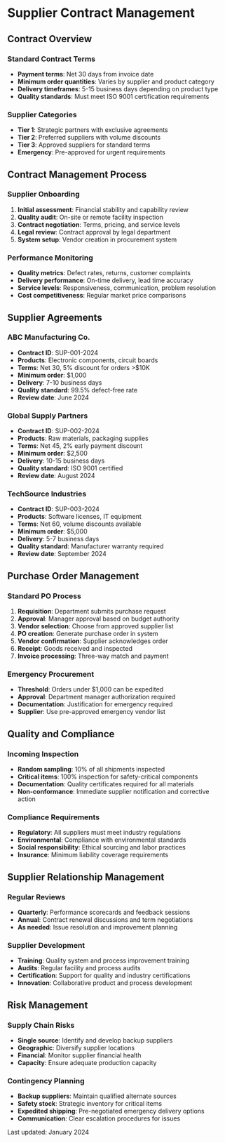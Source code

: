 # Supplier Contract Management

## Contract Overview

### Standard Contract Terms
- **Payment terms**: Net 30 days from invoice date
- **Minimum order quantities**: Varies by supplier and product category
- **Delivery timeframes**: 5-15 business days depending on product type
- **Quality standards**: Must meet ISO 9001 certification requirements

### Supplier Categories
- **Tier 1**: Strategic partners with exclusive agreements
- **Tier 2**: Preferred suppliers with volume discounts
- **Tier 3**: Approved suppliers for standard terms
- **Emergency**: Pre-approved for urgent requirements

## Contract Management Process

### Supplier Onboarding
1. **Initial assessment**: Financial stability and capability review
2. **Quality audit**: On-site or remote facility inspection
3. **Contract negotiation**: Terms, pricing, and service levels
4. **Legal review**: Contract approval by legal department
5. **System setup**: Vendor creation in procurement system

### Performance Monitoring
- **Quality metrics**: Defect rates, returns, customer complaints
- **Delivery performance**: On-time delivery, lead time accuracy
- **Service levels**: Responsiveness, communication, problem resolution
- **Cost competitiveness**: Regular market price comparisons

## Supplier Agreements

### ABC Manufacturing Co.
- **Contract ID**: SUP-001-2024
- **Products**: Electronic components, circuit boards
- **Terms**: Net 30, 5% discount for orders >$10K
- **Minimum order**: $1,000
- **Delivery**: 7-10 business days
- **Quality standard**: 99.5% defect-free rate
- **Review date**: June 2024

### Global Supply Partners
- **Contract ID**: SUP-002-2024  
- **Products**: Raw materials, packaging supplies
- **Terms**: Net 45, 2% early payment discount
- **Minimum order**: $2,500
- **Delivery**: 10-15 business days
- **Quality standard**: ISO 9001 certified
- **Review date**: August 2024

### TechSource Industries
- **Contract ID**: SUP-003-2024
- **Products**: Software licenses, IT equipment
- **Terms**: Net 60, volume discounts available
- **Minimum order**: $5,000
- **Delivery**: 5-7 business days
- **Quality standard**: Manufacturer warranty required
- **Review date**: September 2024

## Purchase Order Management

### Standard PO Process
1. **Requisition**: Department submits purchase request
2. **Approval**: Manager approval based on budget authority
3. **Vendor selection**: Choose from approved supplier list
4. **PO creation**: Generate purchase order in system
5. **Vendor confirmation**: Supplier acknowledges order
6. **Receipt**: Goods received and inspected
7. **Invoice processing**: Three-way match and payment

### Emergency Procurement
- **Threshold**: Orders under $1,000 can be expedited
- **Approval**: Department manager authorization required
- **Documentation**: Justification for emergency required
- **Supplier**: Use pre-approved emergency vendor list

## Quality and Compliance

### Incoming Inspection
- **Random sampling**: 10% of all shipments inspected
- **Critical items**: 100% inspection for safety-critical components
- **Documentation**: Quality certificates required for all materials
- **Non-conformance**: Immediate supplier notification and corrective action

### Compliance Requirements
- **Regulatory**: All suppliers must meet industry regulations
- **Environmental**: Compliance with environmental standards
- **Social responsibility**: Ethical sourcing and labor practices
- **Insurance**: Minimum liability coverage requirements

## Supplier Relationship Management

### Regular Reviews
- **Quarterly**: Performance scorecards and feedback sessions
- **Annual**: Contract renewal discussions and term negotiations
- **As needed**: Issue resolution and improvement planning

### Supplier Development
- **Training**: Quality system and process improvement training
- **Audits**: Regular facility and process audits
- **Certification**: Support for quality and industry certifications
- **Innovation**: Collaborative product and process development

## Risk Management

### Supply Chain Risks
- **Single source**: Identify and develop backup suppliers
- **Geographic**: Diversify supplier locations
- **Financial**: Monitor supplier financial health
- **Capacity**: Ensure adequate production capacity

### Contingency Planning
- **Backup suppliers**: Maintain qualified alternate sources
- **Safety stock**: Strategic inventory for critical items
- **Expedited shipping**: Pre-negotiated emergency delivery options
- **Communication**: Clear escalation procedures for issues

Last updated: January 2024
